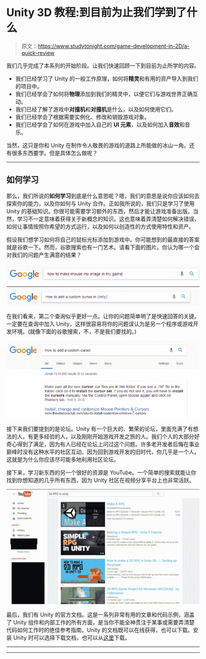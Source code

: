 # Unity 3D 教程:到目前为止我们学到了什么

> 原文：<https://www.studytonight.com/game-development-in-2D/a-quick-review>

我们几乎完成了本系列的开始阶段。让我们快速回顾一下到目前为止所学的内容。

*   我们已经学习了 Unity 的一般工作原理，如何将**精灵**和有用的资产导入到我们的项目中。
*   我们已经学会了如何将**物理**添加到我们的精灵中，以便它们与游戏世界正确互动。
*   我们已经了解了游戏中**对撞机**和**对撞机**是什么，以及如何使用它们。
*   我们已经学会了根据需要实例化、修改和销毁游戏对象。
*   我们已经学会了如何在游戏中加入自己的 **UI 元素**，以及如何加入**音效**和音乐。

当然，这只是你和 Unity 在制作令人敬畏的游戏的道路上所能做的冰山一角。还有很多东西要学。但是具体怎么做呢？

* * *

## 如何学习

那么，我们所说的**如何学习**到底是什么意思呢？嗯，我们的意思是说你应该如何去探索你的能力，以及你如何与 Unity 合作。正如我所说的，我们只是学习了使用 Unity 的基础知识。你很可能需要学习额外的东西，然后才能让游戏准备出版。当然，学习不一定意味着获得关于新概念的知识。这也意味着弄清楚如何解决错误，如何让事情按照你希望的方式运行，以及如何以创造性的方式使用特性和资产。

假设我们想学习如何将自己的鼠标光标添加到游戏中。你可能想到的最直接的答案就是谷歌一下。然而，谷歌搜索也有一门艺术。请看下面的图片。你认为哪一个会对我们的问题产生满意的结果？

![A Quick Review](img/5ca48db4bf7de1ab04c88c32d2834124.png)

![A Quick Review](img/66552dc071e396b222afa1f0c1f34d4d.png)

在我们看来，第二个查询似乎更好一点。让你的问题简单明了是快速回答的关键。一定要在查询中加入 Unity，这样很容易将你的问题误认为是另一个程序或游戏开发环境。(就像下面的谷歌搜索，不，不是我们要找的。)

![A Quick Review](img/87ea535662d1556dbfe53e79aba9661f.png)

接下来我们要提到的是论坛。Unity 有一个巨大的、繁荣的论坛，里面充满了有想法的人，有更多经验的人，以及刚刚开始游戏开发之旅的人。我们个人的大部分好奇心得到了满足，因为有人已经在论坛上问过这个问题。许多老开发者后悔在事业巅峰时没有这种水平的社区互动，因为回到游戏开发的旧时代，你几乎是一个人。这就是为什么你应该尽可能多地利用社区论坛。

接下来，学习新东西的另一个很好的资源是 YouTube。一个简单的搜索就能让你找到你想知道的几乎所有东西，因为 Unity 社区在视频分享平台上也非常活跃。

![A Quick Review](img/f647388f8830e8101a9653f148300543.png)

最后，我们有 Unity 的官方文档。这是一系列非常有用的文章和代码示例，涵盖了 Unity 组件和内部工作的所有方面，是当你不能全神贯注于某事或需要弄清楚代码如何工作时的绝佳参考指南。Unity 的文档既可以在线获得，也可以下载。安装 Unity 时可以选择下载文档，也可以从[这里](https://docs.unity3d.com/Manual/OfflineDocumentation.html)下载。

* * *

* * *
